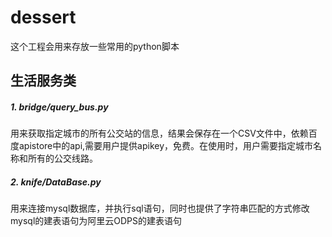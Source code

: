 # dessert
这个工程会用来存放一些常用的python脚本

## 生活服务类

##### 1. bridge/query_bus.py

   用来获取指定城市的所有公交站的信息，结果会保存在一个CSV文件中，依赖百度apistore中的api,需要用户提供apikey，免费。在使用时，用户需要指定城市名称和所有的公交线路。

##### 2. knife/DataBase.py

   用来连接mysql数据库，并执行sql语句，同时也提供了字符串匹配的方式修改mysql的建表语句为阿里云ODPS的建表语句

	
